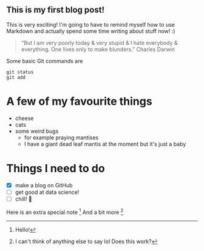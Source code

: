 ## This is my first blog post!

This is very exciting! I'm going to have to remind myself how to use Markdown and actually spend some time writing about stuff now! :)

>“But I am very poorly today & very stupid & I hate everybody & everything. One lives only to make blunders.” 
Charles Darwin

Some basic Git commands are

```
git status
git add
```

# A few of my favourite things
- cheese
- cats
- some weird bugs
  - for example praying mantises
   - I have a giant dead leaf mantis at the moment but it's just a baby

# Things I need to do 
- [x] make a blog on GitHub
- [ ] get good at data science!
- [ ] chill! :tada:

Here is an extra special note [^1]
And a bit more [^2]
   
[^1]: Hello!
[^2]: I can't think of anything else to say lol
  Does this work?
